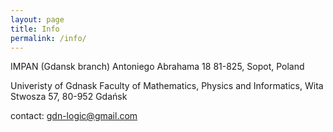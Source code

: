```yaml
---
layout: page
title: Info
permalink: /info/
---
```


IMPAN (Gdansk branch)
Antoniego Abrahama 18
81-825, Sopot, Poland

Univeristy of Gdnask
Faculty of Mathematics, Physics and Informatics,
Wita Stwosza 57, 80-952 Gdańsk

contact: gdn-logic@gmail.com

